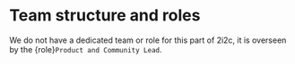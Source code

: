 # Team structure and roles

We do not have a dedicated team or role for this part of 2i2c, it is overseen by the {role}`Product and Community Lead`.
